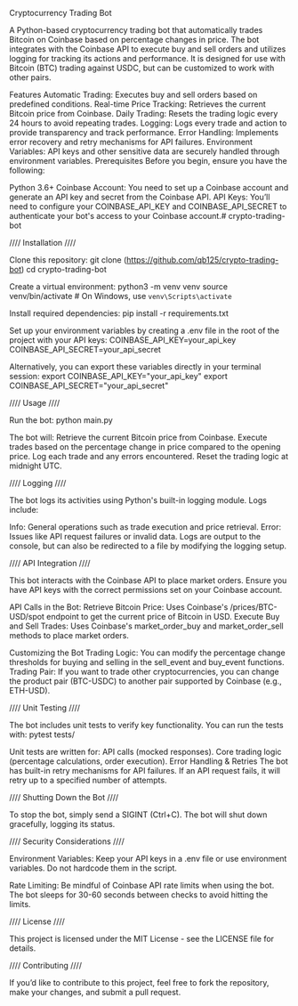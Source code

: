 Cryptocurrency Trading Bot

A Python-based cryptocurrency trading bot that automatically trades Bitcoin on Coinbase based on percentage changes in price. The bot integrates with the Coinbase API to execute buy and sell orders and utilizes logging for tracking its actions and performance. It is designed for use with Bitcoin (BTC) trading against USDC, but can be customized to work with other pairs.


Features
Automatic Trading: Executes buy and sell orders based on predefined conditions.
Real-time Price Tracking: Retrieves the current Bitcoin price from Coinbase.
Daily Trading: Resets the trading logic every 24 hours to avoid repeating trades.
Logging: Logs every trade and action to provide transparency and track performance.
Error Handling: Implements error recovery and retry mechanisms for API failures.
Environment Variables: API keys and other sensitive data are securely handled through environment variables.
Prerequisites
Before you begin, ensure you have the following:


Python 3.6+
Coinbase Account: You need to set up a Coinbase account and generate an API key and secret from the Coinbase API.
API Keys: You’ll need to configure your COINBASE_API_KEY and COINBASE_API_SECRET to authenticate your bot's access to your Coinbase account.# crypto-trading-bot


////
Installation
////


Clone this repository:
git clone (https://github.com/qb125/crypto-trading-bot)
cd crypto-trading-bot


Create a virtual environment:
python3 -m venv venv
source venv/bin/activate  # On Windows, use `venv\Scripts\activate`


Install required dependencies:
pip install -r requirements.txt

Set up your environment variables by creating a .env file in the root of the project with your API keys:
COINBASE_API_KEY=your_api_key
COINBASE_API_SECRET=your_api_secret


Alternatively, you can export these variables directly in your terminal session:
export COINBASE_API_KEY="your_api_key"
export COINBASE_API_SECRET="your_api_secret"


////
Usage
////


Run the bot:
python main.py


The bot will:
Retrieve the current Bitcoin price from Coinbase.
Execute trades based on the percentage change in price compared to the opening price.
Log each trade and any errors encountered.
Reset the trading logic at midnight UTC.


////
Logging
////


The bot logs its activities using Python's built-in logging module. Logs include:

Info: General operations such as trade execution and price retrieval.
Error: Issues like API request failures or invalid data.
Logs are output to the console, but can also be redirected to a file by modifying the logging setup.


////
API Integration
////


This bot interacts with the Coinbase API to place market orders. Ensure you have API keys with the correct permissions set on your Coinbase account.

API Calls in the Bot:
Retrieve Bitcoin Price: Uses Coinbase's /prices/BTC-USD/spot endpoint to get the current price of Bitcoin in USD.
Execute Buy and Sell Trades: Uses Coinbase's market_order_buy and market_order_sell methods to place market orders.


Customizing the Bot
Trading Logic: You can modify the percentage change thresholds for buying and selling in the sell_event and buy_event functions.
Trading Pair: If you want to trade other cryptocurrencies, you can change the product pair (BTC-USDC) to another pair supported by Coinbase (e.g., ETH-USD).


////
Unit Testing
////


The bot includes unit tests to verify key functionality. You can run the tests with:
pytest tests/


Unit tests are written for:
API calls (mocked responses).
Core trading logic (percentage calculations, order execution).
Error Handling & Retries
The bot has built-in retry mechanisms for API failures. If an API request fails, it will retry up to a specified number of attempts.


////
Shutting Down the Bot
////


To stop the bot, simply send a SIGINT (Ctrl+C). The bot will shut down gracefully, logging its status.


////
Security Considerations
////


Environment Variables: Keep your API keys in a .env file or use environment variables. Do not hardcode them in the script.


Rate Limiting: Be mindful of Coinbase API rate limits when using the bot. The bot sleeps for 30-60 seconds between checks to avoid hitting the limits.


////
License
////


This project is licensed under the MIT License - see the LICENSE file for details.


////
Contributing
////


If you’d like to contribute to this project, feel free to fork the repository, make your changes, and submit a pull request.

